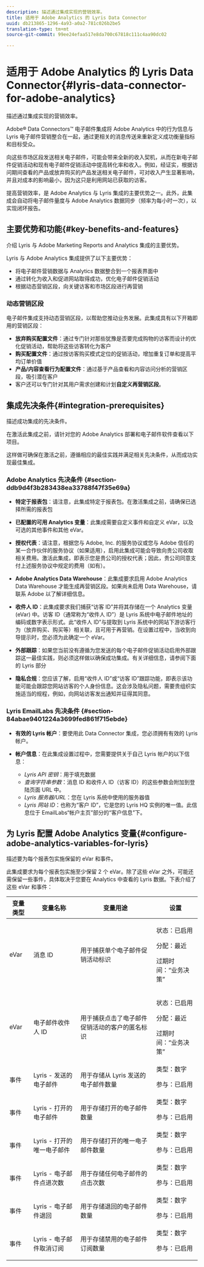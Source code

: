 ```yaml
---
description: 描述通过集成实现的营销效率。
title: 适用于 Adobe Analytics 的 Lyris Data Connector
uuid: db213865-1296-4a93-a0a2-781c026b2be5
translation-type: tm+mt
source-git-commit: 99ee24efaa517e8da700c67818c111c4aa90dc02

---
```



# 适用于 Adobe Analytics 的 Lyris Data Connector{#lyris-data-connector-for-adobe-analytics}

描述通过集成实现的营销效率。

Adobe® Data Connectors™ 电子邮件集成将 Adobe Analytics 中的行为信息与 Lyris 电子邮件营销整合在一起，通过更相关的消息传送来重新定义成功衡量指标和目标受众。

向这些市场区段发送相关电子邮件，可能会带来全新的收入契机，从而在新电子邮件促销活动和现有电子邮件促销活动中提高转化率和收入。例如，经证实，根据访问期间查看的产品或放弃购买的产品发送相关电子邮件，可对收入产生显著影响，并且对成本的影响最小，因为这只是利用网站已获取的访客。

提高营销效率，是 Adobe Analytics 与 Lyris 集成的主要优势之一。此外，此集成会自动将电子邮件量度与 Adobe Analytics 数据同步（频率为每小时一次），以实现闭环报告。

## 主要优势和功能{#key-benefits-and-features}

介绍 Lyris 与 Adobe Marketing Reports and Analytics 集成的主要优势。

Lyris 与 Adobe Analytics 集成提供了以下主要优势：

* 将电子邮件营销数据与 Analytics 数据整合到一个报表界面中
* 通过转化为收入和促进网站取得成功，优化电子邮件促销活动
* 根据动态营销区段，向关键访客和市场区段进行再营销

### 动态营销区段

电子邮件集成支持动态营销区段，以帮助您推动业务发展。此集成具有以下开箱即用的营销区段：

* **放弃购买配置文件**：通过专门针对那些犹豫是否要完成购物的访客而设计的优化促销活动，帮助将这些访客转化为客户
* **购买配置文件**：通过按访客购买模式定位的促销活动，增加重复订单和提高平均订单价值
* **产品/内容查看行为配置文件**：通过基于产品查看和内容访问分析的营销区段，吸引潜在客户
* 客户还可以专门针对其用户需求创建和计划&#x200B;**自定义再营销区段**。

## 集成先决条件{#integration-prerequisites}

描述成功集成的先决条件。

在激活此集成之前，请针对您的 Adobe Analytics 部署和电子邮件软件查看以下项目。

这样做可确保在激活之前，遵循相应的最佳实践并满足相关先决条件，从而成功实现最佳集成。

### Adobe Analytics 先决条件 {#section-ddb9d4f3b283438ea33788f47f35e69a}

* **特定于报表包**：请注意，此集成特定于报表包。在激活集成之前，请确保已选择所需的报表包
* **已配置的可用 Analytics 变量**：此集成需要自定义事件和自定义 eVar，以及可选的其他事件和其他 eVar。

* **授权代表**：请注意，根据您与 Adobe, Inc. 的服务协议或您与 Adobe 信任的某一合作伙伴的服务协议（如果适用），启用此集成可能会导致向贵公司收取相关费用。激活此集成，即表示您是贵公司的授权代表；因此，贵公司同意支付上述服务协议中规定的费用（如有）。
* **Adobe Analytics Data Warehouse**：此集成要求启用 Adobe Analytics Data Warehouse 才能生成再营销区段。如果尚未启用 Data Warehouse，请联系 Adobe 以了解详细信息。
* **收件人 ID**：此集成要求我们捕获“访客 ID”并将其存储在一个 Analytics 变量 (eVar) 中。访客 ID（通常称为“收件人 ID”）是 Lyris 系统中电子邮件地址的编码或数字表示形式。此“收件人 ID”与提取到 Lyris 系统中的网站下游访客行为（放弃购买、购买等）相关联，且可用于再营销。在设置过程中，当收到向导提示时，您必须为此确定一个 eVar。
* **外部跟踪**：如果您当前没有遵循为您发送的每个电子邮件促销活动启用外部跟踪这一最佳实践，则必须这样做以确保成功集成。有关详细信息，请参阅下面的 Lyris 部分
* **隐私合规**：您应该了解，启用“收件人 ID”或“访客 ID”跟踪功能，即表示该功能可能会跟踪您网站访客的个人身份信息。这会涉及隐私问题，需要贵组织实施适当的规程，例如，向网站访客发出通知并征得其同意。

### Lyris EmailLabs 先决条件 {#section-84abae9401224a3699fed861f715ebde}

* **有效的 Lyris 帐户**：要使用此 Data Connector 集成，您必须拥有有效的 Lyris 帐户。
* **帐户信息**：在此集成设置过程中，您需要提供关于自己 Lyris 帐户的以下信息：

   * *Lyris API 密钥*：用于填充数据
   * *查询字符串参数*：消息 ID 和收件人 ID（访客 ID）的这些参数会附加到登陆页面 URL 中。
   * *Lyris 服务器/URL*：您在 Lyris 系统中使用的服务器值
   * *Lyris 网站 ID*：也称为“客户 ID”，它是您的 Lyris HQ 实例的唯一值。此信息位于 EmailLabs“帐户主页”部分的“客户信息”下。

## 为 Lyris 配置 Adobe Analytics 变量{#configure-adobe-analytics-variables-for-lyris}

描述要为每个报表包实施保留的 eVar 和事件。

此集成要求为每个报表包实施至少保留 2 个 eVar。除了这些 eVar 之外，可能还需保留一些事件，具体取决于您要在 Analytics 中查看的 Lyris 数据。下表介绍了这些 eVar 和事件：

<table id="table_43E32344E9E54FED8491F28047249329"> 
 <thead> 
  <tr> 
   <th colname="col1" class="entry"> 变量类型 </th> 
   <th colname="col2" class="entry"> 变量名称 </th> 
   <th colname="col3" class="entry"> 变量用途 </th> 
   <th colname="col4" class="entry"> 设置 </th> 
  </tr>
 </thead>
 <tbody> 
  <tr> 
   <td colname="col1"> eVar </td> 
   <td colname="col2"> 消息 ID </td> 
   <td colname="col3"> 用于捕获单个电子邮件促销活动标识 </td> 
   <td colname="col4"> <p>状态：已启用 </p> <p>分配：最近 </p> <p>过期时间：“业务决策” </p> </td> 
  </tr> 
  <tr> 
   <td colname="col1"> eVar </td> 
   <td colname="col2"> 电子邮件收件人 ID </td> 
   <td colname="col3"> 用于捕获点击了电子邮件促销活动的客户的匿名标识 </td> 
   <td colname="col4"> <p>状态：已启用 </p> <p>分配：最近 </p> <p>过期时间：“业务决策” </p> </td> 
  </tr> 
  <tr> 
   <td colname="col1"> 事件 </td> 
   <td colname="col2"> Lyris - 发送的电子邮件 </td> 
   <td colname="col3"> 用于存储从 Lyris 发送的电子邮件数量 </td> 
   <td colname="col4">类型：数字 <p>参与：已启用 </p> </td> 
  </tr> 
  <tr> 
   <td colname="col1"> 事件 </td> 
   <td colname="col2"> Lyris - 打开的电子邮件 </td> 
   <td colname="col3"> 用于存储打开的电子邮件数量 </td> 
   <td colname="col4">类型：数字 <p>参与：已启用 </p> </td> 
  </tr> 
  <tr> 
   <td colname="col1"> 事件 </td> 
   <td colname="col2"> Lyris - 打开的唯一电子邮件 </td> 
   <td colname="col3"> 用于存储打开的唯一电子邮件数量 </td> 
   <td colname="col4">类型：数字 <p>参与：已启用 </p> </td> 
  </tr> 
  <tr> 
   <td colname="col1"> 事件 </td> 
   <td colname="col2"> Lyris - 电子邮件点进次数 </td> 
   <td colname="col3"> 用于存储任何电子邮件的点击次数 </td> 
   <td colname="col4">类型：数字 <p>参与：已启用 </p> </td> 
  </tr> 
  <tr> 
   <td colname="col1"> 事件 </td> 
   <td colname="col2"> Lyris - 电子邮件退回 </td> 
   <td colname="col3"> 用于存储退回的电子邮件数量 </td> 
   <td colname="col4">类型：数字 <p>参与：已启用 </p> </td> 
  </tr> 
  <tr> 
   <td colname="col1"> 事件 </td> 
   <td colname="col2"> Lyris - 电子邮件取消订阅 </td> 
   <td colname="col3"> 用于存储禁用的电子邮件订阅数量 </td> 
   <td colname="col4">类型：数字 <p>参与：已启用 </p> </td> 
  </tr> 
 </tbody> 
</table>
